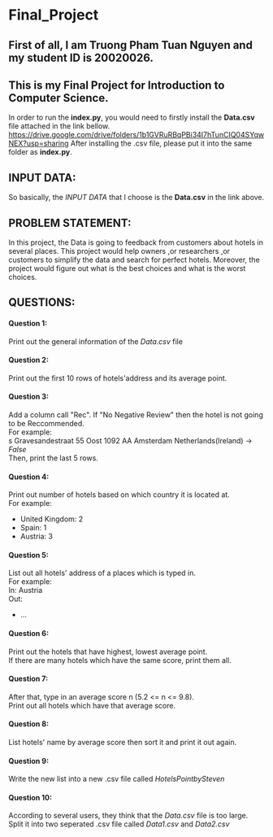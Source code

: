 # Final_Project
## First of all, I am Truong Pham Tuan Nguyen and my student ID is 20020026. 
## This is my Final Project for Introduction to Computer Science.
In order to run the **index.py**, you would need to firstly install the **Data.csv** file attached in the link bellow.
https://drive.google.com/drive/folders/1b1GVRuRBqPBi34I7hTunCIQ04SYqwNEX?usp=sharing
After installing the .csv file, please put it into the same folder as **index.py**.  


## INPUT DATA: 
So basically, the _INPUT DATA_ that I choose is the **Data.csv** in the link above. 

## PROBLEM STATEMENT: 
In this project, the Data is going to feedback from customers about hotels in several places. This project would help owners ,or researchers ,or customers to simplify the data and search for perfect hotels. Moreover, the project would figure out what is the best choices and what is the worst choices. 

## QUESTIONS:

#### Question 1:
Print out the general information of the _Data.csv_ file
#### Question 2:
Print out the first 10 rows of hotels'address and its average point.
#### Question 3:
Add a column call "Rec". If "No Negative Review" then the hotel is not going to be Reccommended. <br>
For example: <br>
s Gravesandestraat 55 Oost 1092 AA Amsterdam Netherlands(Ireland) -> _False_ <br>
Then, print the last 5 rows.
#### Question 4:
Print out number of hotels based on which country it is located at. <br>
For example: <br>
- United Kingdom: 2 <br>
- Spain: 1 <br>
- Austria: 3 
#### Question 5:
List out all hotels' address of a places which is typed in. <br>
For example: <br>
In: Austria <br>
Out: 
- ... 
#### Question 6:
Print out the hotels that have highest, lowest average point. <br>
If there are many hotels which have the same score, print them all.
#### Question 7:
After that, type in an average score n (5.2 <= n <= 9.8). <br>
Print out all hotels which have that average score.
#### Question 8:
List hotels' name by average score then sort it and print it out again.
#### Question 9:
Write the new list into a new .csv file called _HotelsPointbySteven_
#### Question 10:
According to several users, they think that the _Data.csv_ file is too large. Split it into two seperated .csv file called _Data1.csv_ and _Data2.csv_
